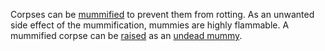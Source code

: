 Corpses can be [mummified](Mummification.md) to prevent them from rotting. As an unwanted side effect of the mummification, mummies are highly flammable. A mummified corpse can be [raised](Reanimation.md) as an [undead mummy](UndeadMummy.md).